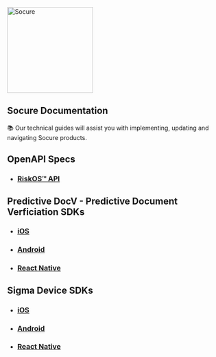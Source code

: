 <img alt="Socure" src="https://www.socure.com/hubfs/soc_logo.svg" width="200">

## Socure Documentation
:books: Our technical guides will assist you with implementing, updating and navigating Socure products.

## OpenAPI Specs

* ### [RiskOS™ API](/riskos-api-spec.json) 

## Predictive DocV - Predictive Document Verficiation SDKs

* ### [iOS](https://github.com/socure-inc/socure-docv-sdk-ios)
* ### [Android](https://github.com/socure-inc/socure-docv-sdk-android)
* ### [React Native](https://github.com/socure-inc/socure-docv-demo-app-react-native)


## Sigma Device SDKs

* ### [iOS](https://github.com/socure-inc/socure-sigmadevice-sdk-ios)
* ### [Android](https://github.com/socure-inc/socure-sigmadevice-sdk-android)
* ### [React Native](https://github.com/socure-inc/socure-sigmadevice-demo-app-react-native)
